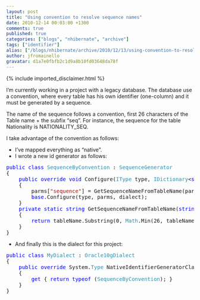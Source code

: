 ```yaml
---
layout: post
title: "Using convention to resolve sequence names"
date: 2010-12-14 00:03:00 +1300
comments: true
published: true
categories: ["blogs", "nhibernate", "archive"]
tags: ["identifier"]
alias: ["/blogs/nhibernate/archive/2010/12/13/using-convention-to-resolve-sequence-names.aspx"]
author: jfromainello
gravatar: d1a7e0fbfb2c1d9a8b10fd03648da78f
---
```

{% include imported_disclaimer.html %}
<p>I&rsquo;m currently working in a project with a legacy database. The database use a convention, where every table has his own identifier (one-column) and it must be generated by a sequence.</p>
<p>The name of the sequence follows a convention, first 26 characters of the Table name + the subfix &ldquo;seq&rdquo;. For instance, the sequence for the table Nationality is NATIONALITY_SEQ.</p>
<p>I take advantage of the convention as follows:</p>
<ul>
<li>I&rsquo;ve mapped everything as &ldquo;native&rdquo;.</li>
<li>I wrote a new id generator as follows:</li>
</ul>
<pre class="code"><span style="color: blue">public class </span><span style="color: #2b91af">SequenceByConvention </span>: <span style="color: #2b91af">SequenceGenerator
</span>{
    <span style="color: blue">public override void </span>Configure(<span style="color: #2b91af">IType </span>type, <span style="color: #2b91af">IDictionary</span>&lt;<span style="color: blue">string</span>, <span style="color: blue">string</span>&gt; parms, <span style="color: #2b91af">Dialect </span>dialect)
    {
        parms[<span style="color: #a31515">"sequence"</span>] = GetSequenceNameFromTableName(parms[<span style="color: #a31515">"target_table"</span>]);
        <span style="color: blue">base</span>.Configure(type, parms, dialect);
    }
    <span style="color: blue">private static string </span>GetSequenceNameFromTableName(<span style="color: blue">string </span>tableName)
    {
        <span style="color: blue">return </span>tableName.Substring(0, <span style="color: #2b91af">Math</span>.Min(26, tableName.Length)) + <span style="color: #a31515">"_SEQ"</span>;
    }
}</pre>
<ul>
<li>And finally this is the dialect for this project:</li>
</ul>
<pre class="code"><span style="color: blue">public class </span><span style="color: #2b91af">MyDialect </span>: <span style="color: #2b91af">Oracle10gDialect
</span>{
    <span style="color: blue">public override </span>System.<span style="color: #2b91af">Type </span>NativeIdentifierGeneratorClass
    {
        <span style="color: blue">get </span>{ <span style="color: blue">return typeof </span>(<span style="color: #2b91af">SequenceByConvention</span>); }
    }
}</pre>
